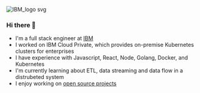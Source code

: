 ![IBM_logo svg](https://user-images.githubusercontent.com/17713495/189551322-d727a4c7-283f-4296-80a6-108304837a84.jpeg)

### Hi there 👋
- I'm a full stack engineer at [IBM](https://www.ibm.com/us-en/)
- I worked on IBM Cloud Private, which provides on-premise Kubernetes clusters for enterprises
- I have experience with Javascript, React, Node, Golang, Docker, and Kubernetes
- I'm currently learning about ETL, data streaming and data flow in a distrubeted system
- I enjoy working on [open source projects](https://github.com/org-not-included)
